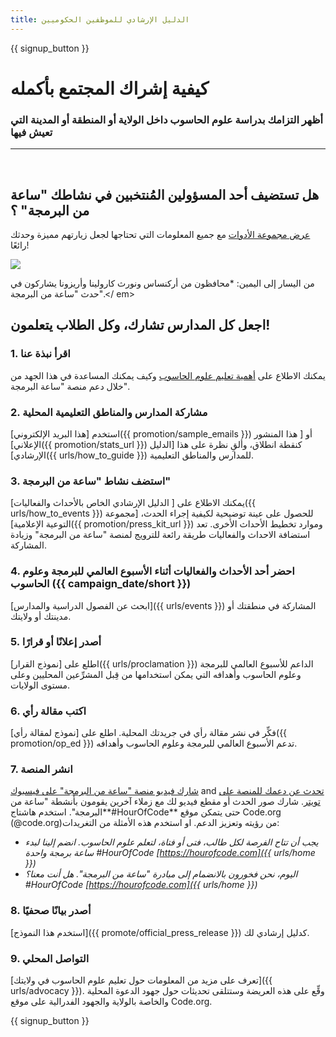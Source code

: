 ```yaml
---
title: الدليل الإرشادي للموظفين الحكوميين
---
```


{{ signup_button }}

# كيفية إشراك المجتمع بأكمله

### أظهر التزامك بدراسة علوم الحاسوب داخل الولاية أو المنطقة أو المدينة التي تعيش فيها

* * *

</br>

## هل تستضيف أحد المسؤولين المُنتخبين في نشاطك "ساعة من البرمجة" ؟

[ عرض مجموعة الأدوات](/files/elected-official.pdf) مع جميع المعلومات التي تحتاجها لجعل زيارتهم مميزة وحدثك رائعًا!

![](/images/fit-800/hoc_govs.png)

من اليسار إلى اليمين: *محافظون من أركنساس ونورث كارولينا وأريزونا يشاركون في حدث "ساعة من البرمجة".</ em></p> 

## اجعل كل المدارس تشارك، وكل الطلاب يتعلمون!

### 1. اقرأ نبذة عنا

يمكنك الاطلاع على [أهمية تعليم علوم الحاسوب](/files/hoc-one-pager.pdf) وكيف يمكنك المساعدة في هذا الجهد من خلال دعم منصة "ساعة البرمجة".

### 2. مشاركة المدارس والمناطق التعليمية المحلية

استخدم [هذا البريد الإلكتروني]({{ promotion/sample_emails }}) أو [ هذا المنشور الإعلاني]({{ promotion/stats_url }}) كنقطة انطلاق، وألقِ نظرة على هذا [الدليل الإرشادي]({{ urls/how_to_guide }}) للمدارس والمناطق التعليمية.

### 3. استضف نشاط "ساعة من البرمجة"

يمكنك الاطلاع على [ الدليل الإرشادي الخاص بالأحداث والفعاليات]({{ urls/how_to_events }}) للحصول على عينة توضيحية لكيفية إجراء الحدث، [مجموعة التوعية الإعلامية]({{ promotion/press_kit_url }}) وموارد تخطيط الأحداث الأخرى. تعد استضافة الاحداث والفعاليات طريقة رائعة للترويج لمنصة "ساعة من البرمجة" وزيادة المشاركة.

### 4. احضر أحد الأحداث والفعاليات أثناء الأسبوع العالمي للبرمجة وعلوم الحاسوب ({{ campaign_date/short }})

[ابحث عن الفصول الدراسية والمدارس]({{ urls/events }}) المشاركة في منطقتك أو مدينتك أو ولايتك.

### 5. أصدر إعلانًا أو قرارًا

اطلع على [نموذج القرار]({{ urls/proclamation }}) الداعم للأسبوع العالمي للبرمجة وعلوم الحاسوب وأهدافه التي يمكن استخدامها من قِبل المشرِّعين المحليين وعلى مستوى الولايات.

### 6. اكتب مقالة رأي

فكِّر في نشر مقالة رأي في جريدتك المحلية. اطلع على [نموذج لمقالة رأي]({{ promotion/op_ed }}) تدعم الأسبوع العالمي للبرمجة وعلوم الحاسوب وأهدافه.

### 7. انشر المنصة

[شارك فيديو منصة "ساعة من البرمجة" على فيسبوك](https://www.facebook.com/sharer/sharer.php?u=http%3A%2F%2Fhourofcode.com%2Fus) and [تحدث عن دعمك للمنصة على تويتر](https://twitter.com/intent/tweet?url=http%3A%2F%2Fhourofcode.com&text=I%27m%20participating%20in%20this%20year%27s%20%23HourOfCode%2C%20are%20you%3F%20%40codeorg&original_referer=https%3A%2F%2Fwww.google.com%2Furl%3Fq%3Dhttps%253A%252F%252Ftwitter.com%252Fshare%253Fhashtags%253D%2526amp%253Brelated%253Dcodeorg%2526amp%253Btext%253DI%252527m%252Bparticipating%252Bin%252Bthis%252Byear%252527s%252B%252523HourOfCode%25252C%252Bare%252Byou%25253F%252B%252540codeorg%2526amp%253Burl%253Dhttp%25253A%25252F%25252Fhourofcode.com%26sa%3DD%26sntz%3D1%26usg%3DAFQjCNE1GLTUbKZfMlEh9Aj5w0iswz6PYQ&related=codeorg&hashtags=). شارك صور الحدث أو مقطع فيديو لك مع زملاء آخرين يقومون بأنشطة "ساعة من البرمجة". استخدم هاشتاج**#HourOfCode** حتى يتمكن موقع Code.org (@code.org)من رؤيته وتعزيز الدعم. او استخدم هذه الأمثلة من التغريدات:

- *يجب أن تتاح الفرصة لكل طالب، فتى أو فتاة، لتعلم علوم الحاسوب. انضم إلينا لبدء ساعة برمجة واحدة #HourOfCode [https://hourofcode.com]({{ urls/home }})*
- *اليوم، نحن فخورون بالانضمام إلى مبادرة "ساعة من البرمجة". هل أنت معنا؟ #HourOfCode [https://hourofcode.com]({{ urls/home }})*

### 8. أصدر بيانًا صحفيًا

[استخدم هذا النموذج]({{ promote/official_press_release }}) كدليل إرشادي لك.

### 9. التواصل المحلي

[تعرف على مزيد من المعلومات حول تعليم علوم الحاسوب في ولايتك]({{ urls/advocacy }}). وقِّع على هذه العريضة وستتلقى تحديثات حول جهود الدعوة المحلية والخاصة بالولاية والجهود الفدرالية على موقع Code.org.

{{ signup_button }}